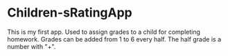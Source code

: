 # Children-sRatingApp
This is my first app.
Used to assign grades to a child for completing homework.
Grades can be added from 1 to 6 every half.
The half grade is a number with "+".
